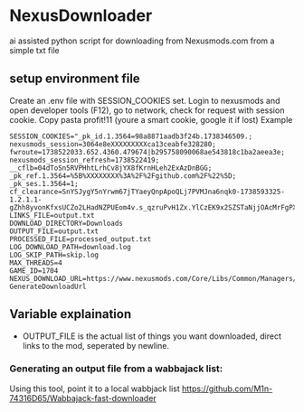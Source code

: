# NexusDownloader
ai assisted python script for downloading from Nexusmods.com from a simple txt file


## setup environment file
Create an .env file with SESSION_COOKIES set. 
Login to nexusmods and open developer tools (F12), go to network, check for request with session cookie. Copy pasta profit!11
(youre a smart cookie, google it if lost)
Example
```
SESSION_COOKIES="_pk_id.1.3564=98a8871aadb3f24b.1738346509.; nexusmods_session=3064e8eXXXXXXXXXca13ceabfe328280; fwroute=1738522033.652.4360.479674|b295758090068ae543818c1ba2aeea3e; nexusmods_session_refresh=1738522419; __cflb=04dToSn5RVPHhtLrhCv8jYX8fKrnHLeh2ExAzDnBGG; _pk_ref.1.3564=%5B%XXXXXXXX%3A%2F%2Fgithub.com%2F%22%5D; _pk_ses.1.3564=1; cf_clearance=SnYSJygY5nYrwm67jTYaeyQnpApoQLj7PVMJna6nqk0-1738593325-1.2.1.1-gZhh8yvonKfxsUCZo2LHadNZPUEom4v.s_qzruPvH1Zx.YlCzEK9x2SZSTaNjjOAcMrFgPX.MFlPci58hB6gTfBFekzpQI6Hx8UMgFg3J8cypIMWWvRy7u94P1YsQjWG6StTTidncoFepeGyvOrOAKw1pp4a70nDkIE4Ogt1d2iXkLHkGbdNa5bTew8XKgXQflAsBK79X4PHcmqV5IZXEGTX44.XXXXXXXX_TWesTUoe5sm7e5WYlEMt1r4Db9SNX1_CFIHVhC5UqWRXi_myqU9vbmrpvn9BCRgr.QZSno"
LINKS_FILE=output.txt
DOWNLOAD_DIRECTORY=Downloads
OUTPUT_FILE=output.txt
PROCESSED_FILE=processed_output.txt
LOG_DOWNLOAD_PATH=download.log
LOG_SKIP_PATH=skip.log
MAX_THREADS=4
GAME_ID=1704
NEXUS_DOWNLOAD_URL=https://www.nexusmods.com/Core/Libs/Common/Managers/Downloads?GenerateDownloadUrl

```

## Variable explaination
- OUTPUT_FILE is the actual list of things you want downloaded, direct links to the mod, seperated by newline.

### Generating an output file from a wabbajack list: 
Using this tool, point it to a local wabbjack list https://github.com/M1n-74316D65/Wabbajack-fast-downloader 
